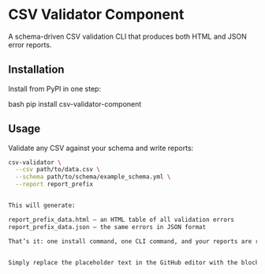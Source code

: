
# CSV Validator Component

A schema-driven CSV validation CLI that produces both HTML and JSON error reports.

## Installation

Install from PyPI in one step:

bash
pip install csv-validator-component


## Usage

Validate any CSV against your schema and write reports:

```bash
csv-validator \
  --csv path/to/data.csv \
  --schema path/to/schema/example_schema.yml \
  --report report_prefix


This will generate:

report_prefix_data.html — an HTML table of all validation errors
report_prefix_data.json — the same errors in JSON format

That’s it: one install command, one CLI command, and your reports are ready.


Simply replace the placeholder text in the GitHub editor with the block above, commit, and you’ll have clear, concise instructions for any user to install and run your component.

